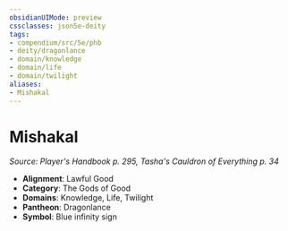 ```yaml
---
obsidianUIMode: preview
cssclasses: json5e-deity
tags:
- compendium/src/5e/phb
- deity/dragonlance
- domain/knowledge
- domain/life
- domain/twilight
aliases: 
- Mishakal
---
```

# Mishakal
*Source: Player's Handbook p. 295, Tasha's Cauldron of Everything p. 34* 

- **Alignment**: Lawful Good
- **Category**: The Gods of Good
- **Domains**: Knowledge, Life, Twilight
- **Pantheon**: Dragonlance
- **Symbol**: Blue infinity sign